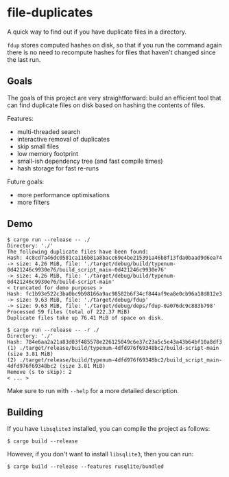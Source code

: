 # file-duplicates

A quick way to find out if you have duplicate files in a directory.

`fdup` stores computed hashes on disk, so that if you run the command again
there is no need to recompute hashes for files that haven't changed since the
last run.

## Goals

The goals of this project are very straightforward: build an efficient tool
that can find duplicate files on disk based on hashing the contents of files.

Features:
 * multi-threaded search
 * interactive removal of duplicates
 * skip small files
 * low memory footprint
 * small-ish dependency tree (and fast compile times)
 * hash storage for fast re-runs

Future goals:
 * more performance optimisations
 * more filters

## Demo

```
$ cargo run --release -- ./
Directory: './'
The following duplicate files have been found:
Hash: 4c8cd7a46dc0581ca116b81a8bacc69e4be215391a46b8f13fda0baad9d6ea74
-> size: 4.26 MiB, file: './target/debug/build/typenum-0d421246c9930e76/build_script_main-0d421246c9930e76'
-> size: 4.26 MiB, file: './target/debug/build/typenum-0d421246c9930e76/build-script-main'
< truncated for demo purposes >
Hash: fc1b93e522c3ba0bc9b98166a9ac98582b6f34cf844af9ea8e0cb96a18d812e3
-> size: 9.63 MiB, file: './target/debug/fdup'
-> size: 9.63 MiB, file: './target/debug/deps/fdup-0a076dc9c883b798'
Processed 59 files (total of 222.37 MiB)
Duplicate files take up 76.41 MiB of space on disk.

$ cargo run --release -- -r ./
Directory: './'
Hash: 784e6aa2a21a83d03f485578e226125049c6e37c23a5c5e43a43b64bf10a8df3
(1) ./target/release/build/typenum-4dfd976f69348bc2/build-script-main (size 3.81 MiB)
(2) ./target/release/build/typenum-4dfd976f69348bc2/build_script_main-4dfd976f69348bc2 (size 3.81 MiB)
Remove (s to skip): 2
< ... >
```

Make sure to run with `--help` for a more detailed description.

## Building

If you have `libsqlite3` installed, you can compile the project as follows:

```
$ cargo build --release
```

However, if you don't want to install `libsqlite3`, then you can run:

```
$ cargo build --release --features rusqlite/bundled
```
